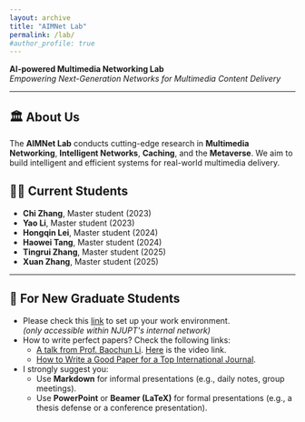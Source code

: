 ```yaml
---
layout: archive
title: "AIMNet Lab"
permalink: /lab/
#author_profile: true
---
```


**AI-powered Multimedia Networking Lab**  
*Empowering Next-Generation Networks for Multimedia Content Delivery*

---

## 🏛 About Us
The **AIMNet Lab** conducts cutting-edge research in **Multimedia Networking**, **Intelligent Networks**, **Caching**, and the **Metaverse**. We aim to build intelligent and efficient systems for real-world multimedia delivery.


## 👩‍🎓 Current Students
- **Chi Zhang**, Master student (2023)  
- **Yao Li**, Master student (2023)  
- **Hongqin Lei**, Master student (2024)  
- **Haowei Tang**, Master student (2024)  
- **Tingrui Zhang**, Master student (2025)  
- **Xuan Zhang**, Master student (2025)  

---

## 📢 For New Graduate Students
* Please check this [link](http://10.6.3.51:80) to set up your work environment.  
*(only accessible within NJUPT's internal network)*
* How to write perfect papers? Check the following links:
    * [A talk from Prof. Baochun Li](https://iqua.ece.toronto.edu/papers/writing-perfect-papers-2021.pdf). [Here](https://www.youtube.com/watch?v=FxGo5hn8dTw) is the video link.
    * [How to Write a Good Paper for a Top International Journal](https://www.elsevier.com/__data/promis_misc/international%20publishing%20china.pdf).
* I strongly suggest you:
    * Use **Markdown** for informal presentations (e.g., daily notes, group meetings).
    * Use **PowerPoint** or **Beamer (LaTeX)** for formal presentations (e.g., a thesis defense or a conference presentation).

